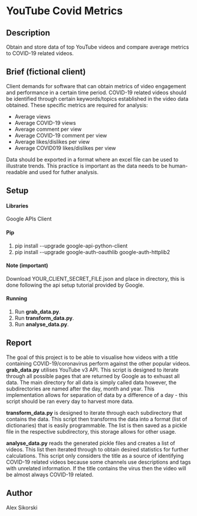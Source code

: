 # YouTube Covid Metrics
## Description
Obtain and store data of top YouTube videos and compare average metrics to COVID-19 related videos.
## Brief (fictional client)
Client demands for software that can obtain metrics of video engagement and performance in a certain time period. COVID-19 related videos should be identified through certain keywords/topics established in the video data obtained.
These specific metrics are required for analysis:
- Average views
- Average COVID-19 views
- Average comment per view
- Average COVID-19 comment per view 
- Average likes/dislikes per view
- Average COVID019 likes/dislikes per view

Data should be exported in a format where an excel file can be used to illustrate trends. This practice is important as the data needs to be human-readable and used for futher analysis.
## Setup
#### Libraries
Google APIs Client
#### Pip
1. pip install --upgrade google-api-python-client
2. pip install --upgrade google-auth-oauthlib google-auth-httplib2
#### Note (important)
Download YOUR_CLIENT_SECRET_FILE.json and place in directory, this is done following the api setup tutorial provided by Google.
#### Running
1. Run **grab_data.py**.
2. Run **transform_data.py**.
3. Run **analyse_data.py**.
## Report
The goal of this project is to be able to visualise how videos with a title containing COVID-19/coronavirus perform against the other popular videos.
**grab_data.py** utilises YouTube v3 API. This script is designed to iterate through all possible pages that are returned by Google as to exhuast all data. The main directory for all data is simply called data however, the subdirectories are named after the day, month and year. This implementation allows for separation of data by a difference of a day - this script should be ran every day to harvest more data.

**transform_data.py** is designed to iterate through each subdirectory that contains the data. This script then transforms the data into a format (list of dictionaries) that is easily programmable. The list is then saved as a pickle file in the respective subdirectory, this storage allows for other usage.

**analyse_data.py** reads the generated pickle files and creates a list of videos. This list then iterated through to obtain desired statistics for further calculations. This script only considers the title as a source of identifying COVID-19 related videos because some channels use descriptions and tags with unrelated information. If the title contains the virus then the video will be almost always COVID-19 related.
## Author
Alex Sikorski
